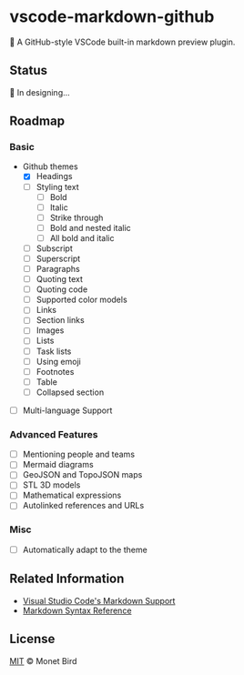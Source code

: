 # vscode-markdown-github

📝 A GitHub-style VSCode built-in markdown preview plugin.

## Status

🤔 In designing...

## Roadmap

### Basic

- Github themes
  - [x] Headings
  - [ ] Styling text
    - [ ] Bold
    - [ ] Italic
    - [ ] Strike through
    - [ ] Bold and nested italic
    - [ ] All bold and italic
  - [ ] Subscript
  - [ ] Superscript
  - [ ] Paragraphs
  - [ ] Quoting text
  - [ ] Quoting code
  - [ ] Supported color models
  - [ ] Links
  - [ ] Section links
  - [ ] Images
  - [ ] Lists
  - [ ] Task lists
  - [ ] Using emoji
  - [ ] Footnotes
  - [ ] Table
  - [ ] Collapsed section
- [ ] Multi-language Support

### Advanced Features

- [ ] Mentioning people and teams
- [ ] Mermaid diagrams
- [ ] GeoJSON and TopoJSON maps
- [ ] STL 3D models
- [ ] Mathematical expressions
- [ ] Autolinked references and URLs

### Misc

- [ ] Automatically adapt to the theme

## Related Information

- [Visual Studio Code's Markdown Support](http://code.visualstudio.com/docs/languages/markdown)
- [Markdown Syntax Reference](https://help.github.com/articles/markdown-basics/)

## License

[MIT](./LICENSE) © Monet Bird
